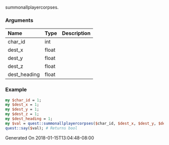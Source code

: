 summonallplayercorpses.
### Arguments
**Name**|**Type**|**Description**
:---|:---|:---
char_id|int|
dest_x|float|
dest_y|float|
dest_z|float|
dest_heading|float|

### Example

```perl
my $char_id = 1;
my $dest_x = 1;
my $dest_y = 1;
my $dest_z = 1;
my $dest_heading = 1;
my $val = quest::summonallplayercorpses($char_id, $dest_x, $dest_y, $dest_z, $dest_heading);
quest::say($val); # Returns bool
```


Generated On 2018-01-15T13:04:48-08:00